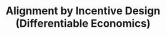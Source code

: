 ---
#preview
title: Alignment by Incentive Design (Differentiable Economics)
image: /img/portfolio/project-3/u33_compare_plus.png
category: For Mechanism Design, With Deep Learning

#full details
details:
    - label: "Coauthors:"
      value: "Yanchen Jiang, David C. Parkes"


description:
    enabled: 1
    content: "
        <p>How to design a revenue-maximizing auction where multiple bidders are incentivized to report their values truthfully?</p>
    "

gallery: 
    enabled: 1
    items:
        - image: /img/portfolio/project-3/position.png
          alt: "image"

description2:
    enabled: 1
    heading: "GemNet [EC 2024]"

    button:
        label: Read paper
        link: "https://arxiv.org/abs/2406.07428"
        target: "_blank"
        
    content: "
        <p>We introduce GEneral Menu-based NETwork (GemNet), the first strategy-proof and general auction that supports multiple bidders.</p>
        <p>&nbsp;</p>
        <p>We hope GemNet can shed light on theoretical analysis: it shows that multi-bidder auction designs can be similar to analytically optimal designs of their single-bidder counterparts. See figures below.</p>
    "

gallery2: 
    enabled: 1
    items:
        - image: /img/portfolio/project-3/u33_compare_plus.png
          alt: "image"
          
description3:
    enabled: 1
    heading: ""
        
    content: "
        <p>Our method reproduces the optimal auction in the setting with 2 additive bidders, 2 items, and valuations on support size two [Yao, 2017].</p>
    "

gallery3: 
    enabled: 1
    items:
        - image: /img/portfolio/project-3/yao.png
          alt: "image"

#        - image: /img/portfolio/project-3/u22.png
#          alt: "image"
#          
#        - image: /img/portfolio/project-3/yao.png
#          alt: "image"
---